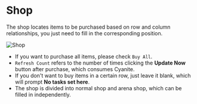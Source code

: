 <LanguageWarn/>

# Shop

The shop locates items to be purchased based on row and column relationships, you just need to fill in the corresponding position.

![Shop](/img/shop/shop_1.png)

- If you want to purchase all items, please check `Buy All`.
- `Refresh Count` refers to the number of times clicking the **Update Now** button after purchase, which consumes Cyanite.
- If you don't want to buy items in a certain row, just leave it blank, which will prompt **No tasks set here**.
- The shop is divided into normal shop and arena shop, which can be filled in independently.
